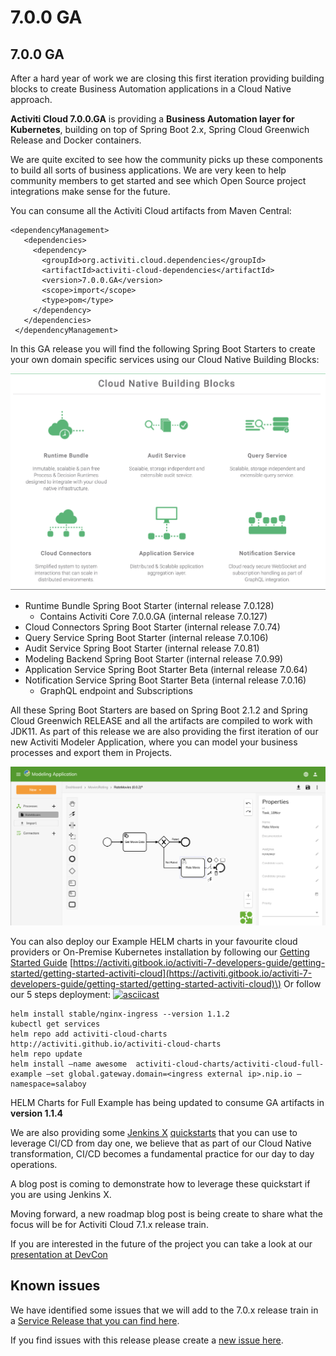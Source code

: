 # 7.0.0 GA

## 7.0.0 GA

After a hard year of work we are closing this first iteration providing building blocks to create Business Automation applications in a Cloud Native approach.

**Activiti Cloud 7.0.0.GA** is providing a **Business Automation layer for Kubernetes**, building on top of Spring Boot 2.x, Spring Cloud Greenwich Release and Docker containers.

We are quite excited to see how the community picks up these components to build all sorts of business applications. We are very keen to help community members to get started and see which Open Source project integrations make sense for the future.

You can consume all the Activiti Cloud artifacts from Maven Central:

```text
<dependencyManagement>
   <dependencies>
     <dependency>
       <groupId>org.activiti.cloud.dependencies</groupId>
       <artifactId>activiti-cloud-dependencies</artifactId>
       <version>7.0.0.GA</version>
       <scope>import</scope>
       <type>pom</type>
     </dependency>
   </dependencies>
 </dependencyManagement>
```

In this GA release you will find the following Spring Boot Starters to create your own domain specific services using our Cloud Native Building Blocks:

![](../.gitbook/assets/activiti-cloud-building-blocks.png)

* Runtime Bundle Spring Boot Starter \(internal release 7.0.128\)
  * Contains Activiti Core 7.0.0.GA \(internal release 7.0.127\)
* Cloud Connectors Spring Boot Starter \(internal release 7.0.74\)
* Query Service Spring Boot Starter \(internal release 7.0.106\)
* Audit Service Spring Boot Starter \(internal release 7.0.81\)
* Modeling Backend Spring Boot Starter \(internal release 7.0.99\)
* Application Service Spring Boot Starter Beta \(internal release 7.0.64\) 
* Notification Service Spring Boot Starter Beta \(internal release 7.0.16\)
  * GraphQL endpoint and Subscriptions

All these Spring Boot Starters are based on Spring Boot 2.1.2 and Spring Cloud Greenwich RELEASE and all the artifacts are compiled to work with JDK11. As part of this release we are also providing the first iteration of our new Activiti Modeler Application, where you can model your business processes and export them in Projects.

![](../.gitbook/assets/activiti-modeler.png)

You can also deploy our Example HELM charts in your favourite cloud providers or On-Premise Kubernetes installation by following our [Getting Started Guide](7.0.0.ga.md) [https://activiti.gitbook.io/activiti-7-developers-guide/getting-started/getting-started-activiti-cloud](https://activiti.gitbook.io/activiti-7-developers-guide/getting-started/getting-started-activiti-cloud)\) Or follow our 5 steps deployment: [![asciicast](https://asciinema.org/a/227940.svg)](https://asciinema.org/a/227940)

```text
helm install stable/nginx-ingress --version 1.1.2
kubectl get services
helm repo add activiti-cloud-charts http://activiti.github.io/activiti-cloud-charts
helm repo update
helm install —name awesome  activiti-cloud-charts/activiti-cloud-full-example —set global.gateway.domain=<ingress external ip>.nip.io —namespace=salaboy
```

HELM Charts for Full Example has being updated to consume GA artifacts in **version 1.1.4**

We are also providing some [Jenkins X](http://jenkinsx.io) [quickstarts](https://github.com/Activiti?utf8=✓&q=quickstart) that you can use to leverage CI/CD from day one, we believe that as part of our Cloud Native transformation, CI/CD becomes a fundamental practice for our day to day operations.

A blog post is coming to demonstrate how to leverage these quickstart if you are using Jenkins X.

Moving forward, a new roadmap blog post is being create to share what the focus will be for Activiti Cloud 7.1.x release train.

If you are interested in the future of the project you can take a look at our [presentation at DevCon](https://www.slideshare.net/salaboy/the-future-of-activiti-cloud-devcon-2019)

## Known issues

We have identified some issues that we will add to the 7.0.x release train in a [Service Release that you can find here](https://github.com/Activiti/Activiti/milestone/20).

If you find issues with this release please create a [new issue here](http://github.com/activiti/activiti/issues).

